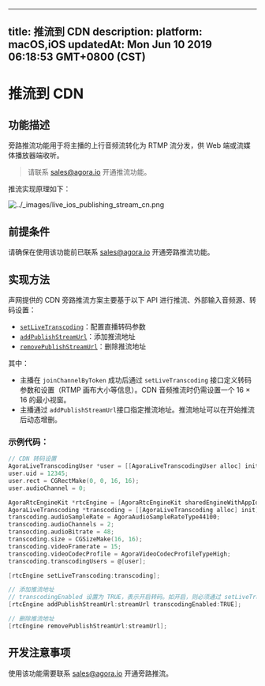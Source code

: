 
---
title: 推流到 CDN
description: 
platform: macOS,iOS
updatedAt: Mon Jun 10 2019 06:18:53 GMT+0800 (CST)
---
# 推流到 CDN
## 功能描述

旁路推流功能用于将主播的上行音频流转化为 RTMP 流分发，供 Web 端或流媒体播放器端收听。

> 请联系 [sales@agora.io](mailto:sales@agora.io) 开通推流功能。


推流实现原理如下：

<img alt="../_images/live_ios_publishing_stream_cn.png" src="https://web-cdn.agora.io/docs-files/cn/live_ios_publishing_stream_cn.png"/>

## 前提条件

请确保在使用该功能前已联系 [sales@agora.io](mailto:sales@agora.io) 开通旁路推流功能。

## 实现方法

声网提供的 CDN 旁路推流方案主要基于以下 API 进行推流、外部输入音频源、转码设置：

- [`setLiveTranscoding`](https://docs.agora.io/cn/Audio%20Broadcast/API%20Reference/oc/Classes/AgoraRtcEngineKit.html#//api/name/setLiveTranscoding:)：配置直播转码参数
- [`addPublishStreamUrl`](https://docs.agora.io/cn/Audio%20Broadcast/API%20Reference/oc/Classes/AgoraRtcEngineKit.html#//api/name/addPublishStreamUrl:transcodingEnabled:)：添加推流地址
- [`removePublishStreamUrl`](https://docs.agora.io/cn/Audio%20Broadcast/API%20Reference/oc/Classes/AgoraRtcEngineKit.html#//api/name/removePublishStreamUrl:)：删除推流地址

其中：

- 主播在 `joinChannelByToken` 成功后通过 `setLiveTranscoding` 接口定义转码参数和设置（RTMP 画布大小等信息）。CDN 音频推流时仍需设置一个 16 &times; 16 的最小视窗。
- 主播通过 `addPublishStreamUrl`接口指定推流地址。推流地址可以在开始推流后动态增删。


### 示例代码：

```objective-c
// CDN 转码设置
AgoraLiveTranscodingUser *user = [[AgoraLiveTranscodingUser alloc] init];
user.uid = 12345;
user.rect = CGRectMake(0, 0, 16, 16);
user.audioChannel = 0;

AgoraRtcEngineKit *rtcEngine = [AgoraRtcEngineKit sharedEngineWithAppId:@"" delegate:nil];
AgoraLiveTranscoding *transcoding = [[AgoraLiveTranscoding alloc] init];
transcoding.audioSampleRate = AgoraAudioSampleRateType44100;
transcoding.audioChannels = 2;
transocding.audioBitrate = 48;
transcoding.size = CGSizeMake(16, 16);
transcoding.videoFramerate = 15;
transcoding.videoCodecProfile = AgoraVideoCodecProfileTypeHigh;
transcoding.transcodingUsers = @[user];

[rtcEngine setLiveTranscoding:transcoding];
```

```objective-c
// 添加推流地址
// transcodingEnabled 设置为 TRUE，表示开启转码。如开启，则必须通过 setLiveTranscoding 接口配置 AgoraLiveTranscoding 类。单主播模式下，我们不建议使用转码
[rtcEngine addPublishStreamUrl:streamUrl transcodingEnabled:TRUE];
```

```objective-c
// 删除推流地址
[rtcEngine removePublishStreamUrl:streamUrl];
```

## 开发注意事项

使用该功能需要联系 sales@agora.io 开通旁路推流。
